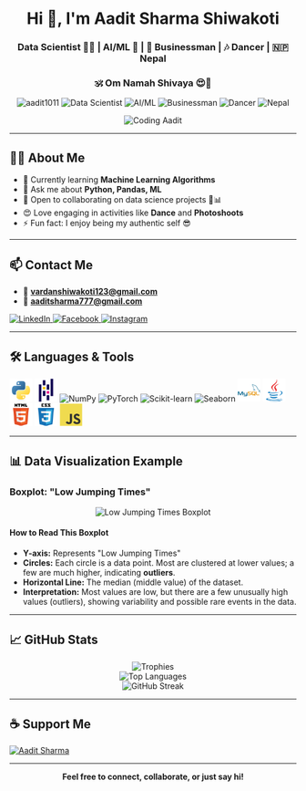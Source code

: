 <h1 align="center">Hi 👋, I'm Aadit Sharma Shiwakoti</h1>
<h3 align="center">Data Scientist 👨‍💻 | AI/ML 🧠 | 💼 Businessman | 🎶 Dancer | 🇳🇵 Nepal</h3>
<h3 align="center">🕉 Om Namah Shivaya 😍🙏</h3>

<p align="center">
  <img src="https://komarev.com/ghpvc/?username=aadit1011&label=Profile%20views&color=0e75b6&style=flat" alt="aadit1011" />
  <img src="https://img.shields.io/badge/Data%20Scientist-%F0%9F%92%BB-blue" alt="Data Scientist" />
  <img src="https://img.shields.io/badge/AI%20%2F%20ML-%F0%9F%A7%A0-green" alt="AI/ML" />
  <img src="https://img.shields.io/badge/Businessman-%F0%9F%92%B0-yellow" alt="Businessman" />
  <img src="https://img.shields.io/badge/Dancer-%F0%9F%8E%B6-purple" alt="Dancer" />
  <img src="https://img.shields.io/badge/Nepal-%F0%9F%87%AB%F0%9F%87%B5-red" alt="Nepal" />
</p>

<p align="center">
  <img width="400" src="https://media2.giphy.com/media/v1.Y2lkPTc5MGI3NjExM2ZjNTNvNnB5dndoeWR4cDhpeWd1YWg3cWt3b3A2bjR2aTc3NGxiayZlcD12MV9pbnRlcm5hbF9naWZfYnlfaWQmY3Q9Zw/dtB7kgF86VwZWY5Iee/giphy.gif" alt="Coding Aadit" />
</p>

---

## 🧑‍💻 About Me

- 🔬 Currently learning **Machine Learning Algorithms**
- 💬 Ask me about **Python, Pandas, ML**
- 🤝 Open to collaborating on data science projects 🤖📊
- 😍 Love engaging in activities like **Dance** and **Photoshoots**
- ⚡ Fun fact: I enjoy being my authentic self 😎

---

## 📫 Contact Me

- 📧 **vardanshiwakoti123@gmail.com**
- 📧 **aaditsharma777@gmail.com**

<p align="left">
  <a href="https://www.linkedin.com/in/aadit-sharma-a74463279" target="blank">
    <img src="https://raw.githubusercontent.com/rahuldkjain/github-profile-readme-generator/master/src/images/icons/Social/linked-in-alt.svg" alt="LinkedIn" height="30" width="40" />
  </a>
  <a href="https://www.facebook.com/profile.php?id=100075244972722" target="blank">
    <img src="https://raw.githubusercontent.com/rahuldkjain/github-profile-readme-generator/master/src/images/icons/Social/facebook.svg" alt="Facebook" height="30" width="40" />
  </a>
  <a href="https://instagram.com/aaditsharma_shiwakoti" target="blank">
    <img src="https://raw.githubusercontent.com/rahuldkjain/github-profile-readme-generator/master/src/images/icons/Social/instagram.svg" alt="Instagram" height="30" width="40" />
  </a>
</p>

---

## 🛠️ Languages & Tools

<p>
  <img src="https://raw.githubusercontent.com/devicons/devicon/master/icons/python/python-original.svg" width="40" alt="Python"/>
  <img src="https://raw.githubusercontent.com/devicons/devicon/master/icons/pandas/pandas-original.svg" width="40" alt="Pandas"/>
  <img src="https://www.vectorlogo.zone/logos/numpy/numpy-icon.svg" width="40" alt="NumPy"/>
  <img src="https://www.vectorlogo.zone/logos/pytorch/pytorch-icon.svg" width="40" alt="PyTorch"/>
  <img src="https://upload.wikimedia.org/wikipedia/commons/0/05/Scikit_learn_logo_small.svg" width="40" alt="Scikit-learn"/>
  <img src="https://seaborn.pydata.org/_images/logo-mark-lightbg.svg" width="40" alt="Seaborn"/>
  <img src="https://raw.githubusercontent.com/devicons/devicon/master/icons/mysql/mysql-original-wordmark.svg" width="40" alt="MySQL"/>
  <img src="https://raw.githubusercontent.com/devicons/devicon/master/icons/java/java-original.svg" width="40" alt="Java"/>
  <img src="https://raw.githubusercontent.com/devicons/devicon/master/icons/html5/html5-original-wordmark.svg" width="40" alt="HTML5"/>
  <img src="https://raw.githubusercontent.com/devicons/devicon/master/icons/css3/css3-original-wordmark.svg" width="40" alt="CSS3"/>
  <img src="https://raw.githubusercontent.com/devicons/devicon/master/icons/javascript/javascript-original.svg" width="40" alt="JavaScript"/>
</p>

---

## 📊 Data Visualization Example

### Boxplot: "Low Jumping Times"

<p align="center">
  <img src="https://pplx-res.cloudinary.com/image/upload/v1746694284/user_uploads/68474710/a1ae0420-648d-485c-9c44-7212772ab8e0/1000001095.jpg" alt="Low Jumping Times Boxplot" width="350"/>
</p>

#### **How to Read This Boxplot**

- **Y-axis:** Represents "Low Jumping Times"
- **Circles:** Each circle is a data point. Most are clustered at lower values; a few are much higher, indicating **outliers**.
- **Horizontal Line:** The median (middle value) of the dataset.
- **Interpretation:** Most values are low, but there are a few unusually high values (outliers), showing variability and possible rare events in the data.

---

## 📈 GitHub Stats

<p align="center">
  <img src="https://github-profile-trophy.vercel.app/?username=aadit1011&theme=flat&column=7" alt="Trophies" />
  <br>
  <img src="https://github-readme-stats.vercel.app/api/top-langs?username=aadit1011&show_icons=true&locale=en&layout=compact" alt="Top Languages" />
  <br>
  <img src="https://github-readme-streak-stats.herokuapp.com/?user=aadit1011" alt="GitHub Streak" />
</p>

---

## ☕ Support Me

<p>
  <a href="https://www.buymeacoffee.com/aaditsharma">
    <img src="https://cdn.buymeacoffee.com/buttons/v2/default-yellow.png" height="50" width="210" alt="Aadit Sharma" />
  </a>
</p>

---

<p align="center"><b>Feel free to connect, collaborate, or just say hi!</b></p>
